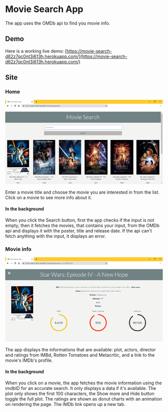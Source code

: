 # Movie Search App

The app uses the OMDb api to find you movie info.

## Demo

Here is a working live demo: [https://movie-search-d62z7qc0nt3j613h.herokuapp.com/](https://movie-search-d62z7qc0nt3j613h.herokuapp.com/)

## Site

### Home

![search](./screenshots/search.png)

Enter a movie title and choose the movie you are interested in from the list. Click on a movie to see more info about it. 

#### In the background

When you click the Search button, first the app checks if the input is not empty, then it fetches the movies, that contains your input, from the OMDb api and displays it with the poster, title and release date. If the api can't fetch anything with the input, it displays an error.

### Movie info

![movie](./screenshots/movie.png)

The app displays the informations that are available: plot, actors, director and ratings from IMBd, Rotten Tomatoes and Metacritic, and a link to the movie's IMDb's profile.

#### In the background

When you click on a movie, the app fetches the movie information using the imdbID for an accurate search. It only displays a data if it's available. The plot only shows the first 100 characters, the Show more and Hide button toggle the full plot. The ratings are shown as donut charts with an animation on rendering the page. The IMDb link opens up a new tab.